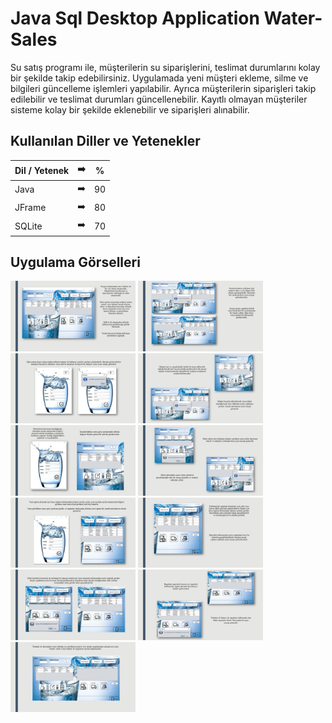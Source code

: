 # Java Sql Desktop Application Water-Sales

Su satış programı ile, müşterilerin su siparişlerini, teslimat durumlarını kolay bir şekilde takip edebilirsiniz. Uygulamada yeni müşteri ekleme, silme ve bilgileri güncelleme işlemleri yapılabilir. Ayrıca müşterilerin siparişleri takip edilebilir ve teslimat durumları güncellenebilir. Kayıtlı olmayan müşteriler sisteme kolay bir şekilde eklenebilir ve siparişleri alınabilir.

## Kullanılan Diller ve Yetenekler



| Dil / Yetenek | :arrow_right: | % |
| ------------- |:-------------:|:-------------:|
| Java | :arrow_right: | 90 |
| JFrame | :arrow_right: | 80 |
| SQLite | :arrow_right: | 70 |



## Uygulama Görselleri


<p>
<a href="https://github.com/demetkochan/Java-Sqlite-Desktop-Application-Water-Sales/blob/main/images/DemetKochan_SuSat%C4%B1%C5%9FSunum-page-2.jpg">
<img src="https://github.com/demetkochan/Java-Sqlite-Desktop-Application-Water-Sales/blob/main/images/DemetKochan_SuSat%C4%B1%C5%9FSunum-page-2.jpg" width="200" style="max-width:100%;"></a>

<a href="https://github.com/demetkochan/Java-Sqlite-Desktop-Application-Water-Sales/blob/main/images/DemetKochan_SuSat%C4%B1%C5%9FSunum-page-3.jpg">
<img src="https://github.com/demetkochan/Java-Sqlite-Desktop-Application-Water-Sales/blob/main/images/DemetKochan_SuSat%C4%B1%C5%9FSunum-page-3.jpg" width="200" style="max-width:100%;"></a>
  
<a href="https://github.com/demetkochan/Java-Sqlite-Desktop-Application-Water-Sales/blob/main/images/DemetKochan_SuSat%C4%B1%C5%9FSunum-page-4.jpg">
<img src="https://github.com/demetkochan/Java-Sqlite-Desktop-Application-Water-Sales/blob/main/images/DemetKochan_SuSat%C4%B1%C5%9FSunum-page-4.jpg" width="200" style="max-width:100%;"></a>
  
<a href="https://github.com/demetkochan/Java-Sqlite-Desktop-Application-Water-Sales/blob/main/images/DemetKochan_SuSat%C4%B1%C5%9FSunum-page-5.jpg">
<img src="https://github.com/demetkochan/Java-Sqlite-Desktop-Application-Water-Sales/blob/main/images/DemetKochan_SuSat%C4%B1%C5%9FSunum-page-5.jpg" width="200" style="max-width:100%;"></a>
  
<a href="https://github.com/demetkochan/Java-Sqlite-Desktop-Application-Water-Sales/blob/main/images/DemetKochan_SuSat%C4%B1%C5%9FSunum-page-6.jpg">
<img src="https://github.com/demetkochan/Java-Sqlite-Desktop-Application-Water-Sales/blob/main/images/DemetKochan_SuSat%C4%B1%C5%9FSunum-page-6.jpg" width="200" style="max-width:100%;"></a>
  
<a href="https://github.com/demetkochan/Java-Sqlite-Desktop-Application-Water-Sales/blob/main/images/DemetKochan_SuSat%C4%B1%C5%9FSunum-page-7.jpg">
<img src="https://github.com/demetkochan/Java-Sqlite-Desktop-Application-Water-Sales/blob/main/images/DemetKochan_SuSat%C4%B1%C5%9FSunum-page-7.jpg" width="200" style="max-width:100%;"></a>
  
<a href="https://github.com/demetkochan/Java-Sqlite-Desktop-Application-Water-Sales/blob/main/images/DemetKochan_SuSat%C4%B1%C5%9FSunum-page-8.jpg">
<img src="https://github.com/demetkochan/Java-Sqlite-Desktop-Application-Water-Sales/blob/main/images/DemetKochan_SuSat%C4%B1%C5%9FSunum-page-8.jpg" width="200" style="max-width:100%;"></a>
  
<a href="https://github.com/demetkochan/Java-Sqlite-Desktop-Application-Water-Sales/blob/main/images/DemetKochan_SuSat%C4%B1%C5%9FSunum-page-9.jpg">
<img src="https://github.com/demetkochan/Java-Sqlite-Desktop-Application-Water-Sales/blob/main/images/DemetKochan_SuSat%C4%B1%C5%9FSunum-page-9.jpg" width="200" style="max-width:100%;"></a>
        
<a href="https://github.com/demetkochan/Java-Sqlite-Desktop-Application-Water-Sales/blob/main/images/DemetKochan_SuSat%C4%B1%C5%9FSunum-page-10.jpg">
<img src="https://github.com/demetkochan/Java-Sqlite-Desktop-Application-Water-Sales/blob/main/images/DemetKochan_SuSat%C4%B1%C5%9FSunum-page-10.jpg" width="200" style="max-width:100%;"></a>
  
<a href="https://github.com/demetkochan/Java-Sqlite-Desktop-Application-Water-Sales/blob/main/images/DemetKochan_SuSat%C4%B1%C5%9FSunum-page-11.jpg">
<img src="https://github.com/demetkochan/Java-Sqlite-Desktop-Application-Water-Sales/blob/main/images/DemetKochan_SuSat%C4%B1%C5%9FSunum-page-11.jpg" width="200" style="max-width:100%;"></a>
  
<a href="https://github.com/demetkochan/Java-Sqlite-Desktop-Application-Water-Sales/blob/main/images/DemetKochan_SuSat%C4%B1%C5%9FSunum-page-12.jpg">
<img src="https://github.com/demetkochan/Java-Sqlite-Desktop-Application-Water-Sales/blob/main/images/DemetKochan_SuSat%C4%B1%C5%9FSunum-page-12.jpg" width="200" style="max-width:100%;"></a>
</p>



